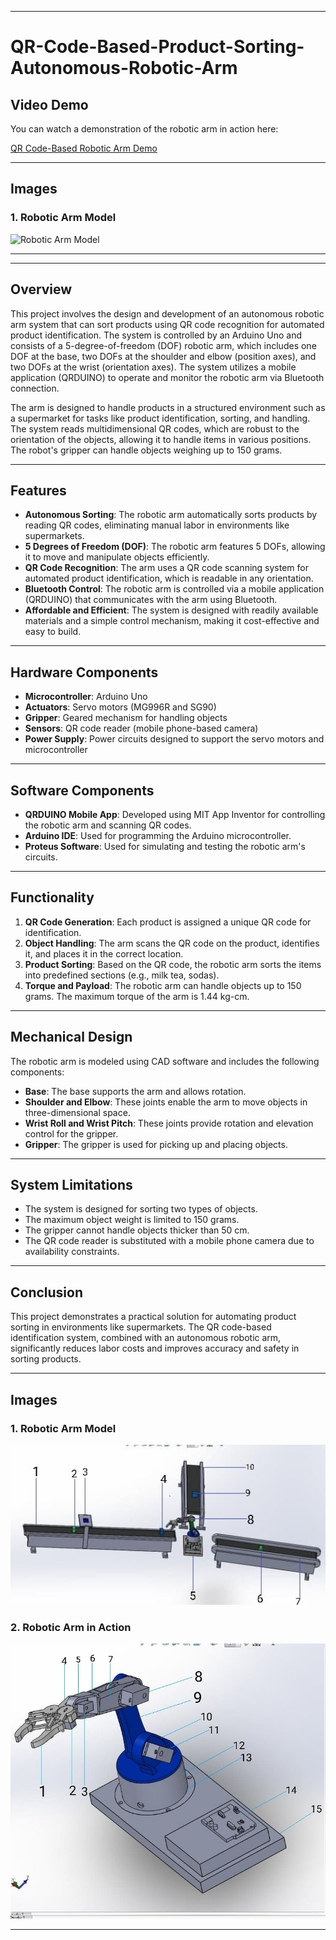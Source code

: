 

---

# QR-Code-Based-Product-Sorting-Autonomous-Robotic-Arm

## Video Demo

You can watch a demonstration of the robotic arm in action here:

[QR Code-Based Robotic Arm Demo](https://youtu.be/snNzrZxwVzw)

---

## Images

### 1. Robotic Arm Model


![Robotic Arm Model](20210723_163615.jpg)


---


---

## Overview

This project involves the design and development of an autonomous robotic arm system that can sort products using QR code recognition for automated product identification. The system is controlled by an Arduino Uno and consists of a 5-degree-of-freedom (DOF) robotic arm, which includes one DOF at the base, two DOFs at the shoulder and elbow (position axes), and two DOFs at the wrist (orientation axes). The system utilizes a mobile application (QRDUINO) to operate and monitor the robotic arm via Bluetooth connection.

The arm is designed to handle products in a structured environment such as a supermarket for tasks like product identification, sorting, and handling. The system reads multidimensional QR codes, which are robust to the orientation of the objects, allowing it to handle items in various positions. The robot's gripper can handle objects weighing up to 150 grams.

---

## Features

- **Autonomous Sorting**: The robotic arm automatically sorts products by reading QR codes, eliminating manual labor in environments like supermarkets.
- **5 Degrees of Freedom (DOF)**: The robotic arm features 5 DOFs, allowing it to move and manipulate objects efficiently.
- **QR Code Recognition**: The arm uses a QR code scanning system for automated product identification, which is readable in any orientation.
- **Bluetooth Control**: The robotic arm is controlled via a mobile application (QRDUINO) that communicates with the arm using Bluetooth.
- **Affordable and Efficient**: The system is designed with readily available materials and a simple control mechanism, making it cost-effective and easy to build.

---

## Hardware Components

- **Microcontroller**: Arduino Uno
- **Actuators**: Servo motors (MG996R and SG90)
- **Gripper**: Geared mechanism for handling objects
- **Sensors**: QR code reader (mobile phone-based camera)
- **Power Supply**: Power circuits designed to support the servo motors and microcontroller

---

## Software Components

- **QRDUINO Mobile App**: Developed using MIT App Inventor for controlling the robotic arm and scanning QR codes.
- **Arduino IDE**: Used for programming the Arduino microcontroller.
- **Proteus Software**: Used for simulating and testing the robotic arm's circuits.

---

## Functionality

1. **QR Code Generation**: Each product is assigned a unique QR code for identification.
2. **Object Handling**: The arm scans the QR code on the product, identifies it, and places it in the correct location.
3. **Product Sorting**: Based on the QR code, the robotic arm sorts the items into predefined sections (e.g., milk tea, sodas).
4. **Torque and Payload**: The robotic arm can handle objects up to 150 grams. The maximum torque of the arm is 1.44 kg-cm.

---

## Mechanical Design

The robotic arm is modeled using CAD software and includes the following components:
- **Base**: The base supports the arm and allows rotation.
- **Shoulder and Elbow**: These joints enable the arm to move objects in three-dimensional space.
- **Wrist Roll and Wrist Pitch**: These joints provide rotation and elevation control for the gripper.
- **Gripper**: The gripper is used for picking up and placing objects.

---

## System Limitations

- The system is designed for sorting two types of objects.
- The maximum object weight is limited to 150 grams.
- The gripper cannot handle objects thicker than 50 cm.
- The QR code reader is substituted with a mobile phone camera due to availability constraints.

---

## Conclusion

This project demonstrates a practical solution for automating product sorting in environments like supermarkets. The QR code-based identification system, combined with an autonomous robotic arm, significantly reduces labor costs and improves accuracy and safety in sorting products.

---

## Images

### 1. Robotic Arm Model

![Robotic Arm Model](photo_4_2022-12-24_09-05-19.jpg)

### 2. Robotic Arm in Action

![Robotic Arm in Action](photo_2_2022-12-24_09-05-19.jpg)

---

